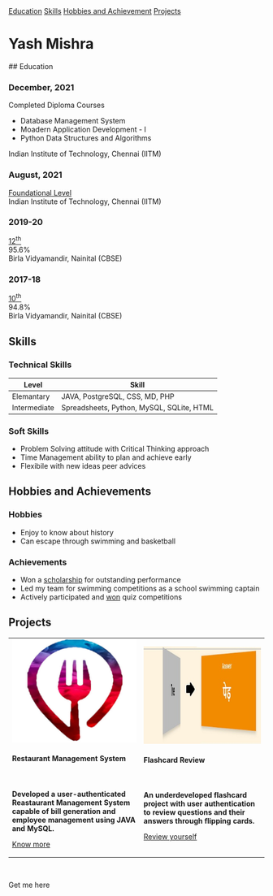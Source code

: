 <!--portfolio-->
<!-- Side navigation -->

<link rel="stylesheet" href="/css/sidebar.css">
<div class="sidenav" >
  <div >
  <a href="#edu">Education</a>   
  <a href="#skills">Skills</a> 
  <a href="#hna">Hobbies and Achievement</a> 
  <a href="#pro">Projects</a>
  </div>
</div>



# Yash Mishra
<div id="edu">
</div >
## Education

<link rel="stylesheet" href="/css/timeline.css">
<div class="timeline">
  
  <div class="container right">
    <div class="content">
      <h3>December, 2021</h3>
      <p>Completed Diploma Courses<br>
        <ul> 
          <li>Database Management System</li>
          <li>Moadern Application Development - I</li>
          <li>Python Data Structures and Algorithms</li>
        </ul>
      Indian Institute of Technology, Chennai (IITM)</p>
    </div>
  </div>
  
  <div class="container left">
    <div class="content">
      <h3>August, 2021</h3>
      <p><a href="/ihtml/fl.html" >Foundational Level</a><br>
      Indian Institute of Technology, Chennai (IITM)</p>
    </div>
  </div>
  
  <div class="container right">
    <div class="content">
      <h3>2019-20</h3>
      <p><a href="/ihtml/12.html" >12<sup>th</sup></a><br>
      95.6%<br>
      Birla Vidyamandir, Nainital (CBSE)</p>
    </div>
  </div>
  
  <div class="container left">
    <div class="content">
      <h3>2017-18</h3>
      <p><a href="/ihtml/1.html" >10<sup>th</sup></a><br>
      94.8%<br>
      Birla Vidyamandir, Nainital (CBSE)</p>
    </div>
  </div>

</div>





<div id="skills">
</div>

## Skills
### Technical Skills

| Level         | Skill |
|---------------|-------|
| Elemantary    |JAVA, PostgreSQL, CSS, MD, PHP  |
| Intermediate  |Spreadsheets, Python, MySQL, SQLite, HTML |

### Soft Skills
- Problem Solving attitude with Critical Thinking approach
- Time Management ability to plan and achieve early
- Flexibile with new ideas peer advices

<div id="hna">
</div>
  
## Hobbies and Achievements
### Hobbies
- Enjoy to know about history
- Can escape through swimming and basketball

### Achievements
- Won a [scholarship](/ihtml/sch.html) for outstanding performance
- Led my team for swimming competitions as a school swimming captain
- Actively participated and [won](/ihtml/won.html) quiz competitions

<div id="pro">
</div>

  
## Projects
  
<!--flip cards-->
<link rel="stylesheet" href="/css/flip.css">
<table>
  <tr>
    <td>
<!--Restaurant Management System-->
<div class="flip-card">
  <div class="flip-card-inner">
    <div class="flip-card-front">
       <!-- Image-->
      <div class="view overlay">
        <img class="card-img-top" src="/images/resicon.jpg" alt="res icon">
      </div>
      <!--Content-->
      <div class="card-body">
        <h4 >Restaurant Management System</h4>
      </div>
    </div>    
    <div class="flip-card-back">
      <br><br>
      <b>Developed a user-authenticated Reastaurant Management System capable of bill generation and employee management using JAVA and MySQL.</b>
      <p><a href="/pdfs/A RESTAURANT-converted.pdf">Know more</a></p>
    </div>
  </div>
</div>
    </td>
    <td>
<!--Flashcard Project-->
<div class="flip-card">
  <div class="flip-card-inner">
    <div class="flip-card-front">
       <!-- Image-->
      <div class="view overlay">
        <img class="card-img-top" src="/images/flashcard.jpg" alt="flashcard eg.">
      </div>
      <!--Content-->
      <div class="card-body">
        <h4 >Flashcard Review</h4>
      </div>
    </div>    
    <div class="flip-card-back">
      <br><br>
      <b>An underdeveloped flashcard project with user authentication to review questions and their answers through flipping cards.</b>
      <p><a href="https://mad-1-final-project.yashmishra5.repl.co">Review yourself</a></p>
    </div>
  </div>
</div>
    </td>
  </tr>
</table>

  
  <br>


<!-- Social Icons -->
<link rel="stylesheet" href="https://cdnjs.cloudflare.com/ajax/libs/font-awesome/4.7.0/css/font-awesome.min.css">
<link rel="stylesheet" href="/css/footer.css">
<footer>
  <p>Get me here<br>
  <a href="https://www.linkedin.com/in/the-y9" class="fa fa-linkedin" style="background: #007bb5; color: white;"></a>

